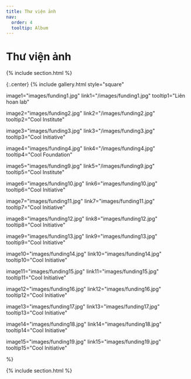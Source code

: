 ```yaml
---
title: Thư viện ảnh
nav:
  order: 4
  tooltip: Album
---
```


# <i class="fas fa-feather-alt"></i>Thư viện ảnh

{% include section.html %}

{:.center}
{% include gallery.html style="square"

image1="images/funding1.jpg" link1="/images/funding1.jpg" tooltip1="Liên hoan lab"

image2="images/funding2.jpg" link2="/images/funding2.jpg" tooltip2="Cool Institute"

image3="images/funding3.jpg" link3="/images/funding3.jpg" tooltip3="Cool Initiative"

image4="images/funding4.jpg" link4="/images/funding4.jpg" tooltip4="Cool Foundation"

image5="images/funding9.jpg" link5="/images/funding9.jpg" tooltip5="Cool Institute"

image6="images/funding10.jpg" link6="images/funding10.jpg" tooltip6="Cool Initiative"

image7="images/funding11.jpg" link7="images/funding11.jpg" tooltip7="Cool Initiative"

image8="images/funding12.jpg" link8="images/funding12.jpg" tooltip8="Cool Initiative"

image9="images/funding13.jpg" link9="images/funding13.jpg" tooltip9="Cool Initiative"

image10="images/funding14.jpg" link10="images/funding14.jpg" tooltip10="Cool Initiative"

image11="images/funding15.jpg" link11="images/funding15.jpg" tooltip11="Cool Initiative"

image12="images/funding16.jpg" link12="images/funding16.jpg" tooltip12="Cool Initiative"

image13="images/funding17.jpg" link13="images/funding17.jpg" tooltip13="Cool Initiative"

image14="images/funding18.jpg" link14="images/funding18.jpg" tooltip14="Cool Initiative"

image15="images/funding19.jpg" link15="images/funding19.jpg" tooltip15="Cool Initiative"


 %}

{% include section.html %}